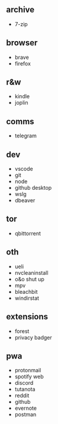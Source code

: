 ## archive

- 7-zip

## browser

- brave
- firefox

## r&w

- kindle
- joplin

## comms

- telegram

## dev

- vscode
- git
- node
- github desktop
- wslg
- dbeaver

## tor

- qbittorrent

## oth

- ueli
- nvcleaninstall
- o&o shut up
- mpv
- bleachbit
- windirstat

## extensions

- forest
- privacy badger

## pwa

- protonmail
- spotify web
- discord
- tutanota
- reddit
- github
- evernote
- postman
